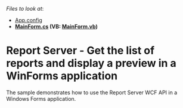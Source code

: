 <!-- default file list -->
*Files to look at*:

* [App.config](./CS/ReportServerWinFormsClientDemo/App.config)
* **[MainForm.cs](./CS/ReportServerWinFormsClientDemo/MainForm.cs) (VB: [MainForm.vb](./VB/ReportServerWinFormsClientDemo/MainForm.vb))**
<!-- default file list end -->
# Report Server - Get the list of reports and display a preview in a WinForms application


<p>The sample demonstrates how to use the Report Server WCF API in a Windows Forms application.<br />
</p>

<br/>


